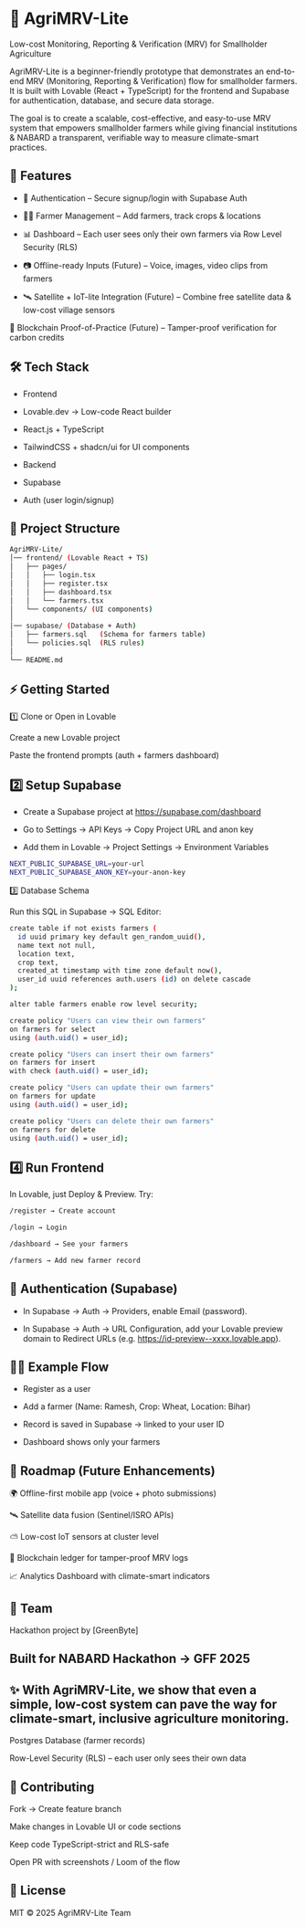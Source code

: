 # 🌱 AgriMRV-Lite

Low-cost Monitoring, Reporting & Verification (MRV) for Smallholder Agriculture

AgriMRV-Lite is a beginner-friendly prototype that demonstrates an end-to-end MRV (Monitoring, Reporting & Verification) flow for smallholder farmers.
It is built with Lovable (React + TypeScript) for the frontend and Supabase for authentication, database, and secure data storage.

The goal is to create a scalable, cost-effective, and easy-to-use MRV system that empowers smallholder farmers while giving financial institutions & NABARD a transparent, verifiable way to measure climate-smart practices.

## 🚀 Features

- 🔐 Authentication – Secure signup/login with Supabase Auth

- 👨‍🌾 Farmer Management – Add farmers, track crops & locations

- 📊 Dashboard – Each user sees only their own farmers via Row Level Security (RLS)

- 📷 Offline-ready Inputs (Future) – Voice, images, video clips from farmers

- 🛰️ Satellite + IoT-lite Integration (Future) – Combine free satellite data & low-cost village sensors

🔗 Blockchain Proof-of-Practice (Future) – Tamper-proof verification for carbon credits

## 🛠️ Tech Stack
- Frontend

- Lovable.dev → Low-code React builder

- React.js + TypeScript

- TailwindCSS + shadcn/ui for UI components

- Backend

- Supabase

- Auth (user login/signup)


## 📂 Project Structure
```bash
AgriMRV-Lite/
│── frontend/ (Lovable React + TS)
│   ├── pages/
│   │   ├── login.tsx
│   │   ├── register.tsx
│   │   ├── dashboard.tsx
│   │   └── farmers.tsx
│   └── components/ (UI components)
│
│── supabase/ (Database + Auth)
│   ├── farmers.sql   (Schema for farmers table)
│   └── policies.sql  (RLS rules)
│
└── README.md
```
## ⚡ Getting Started
1️⃣ Clone or Open in Lovable

Create a new Lovable project

Paste the frontend prompts (auth + farmers dashboard)

## 2️⃣ Setup Supabase

- Create a Supabase project at https://supabase.com/dashboard

- Go to Settings → API Keys → Copy Project URL and anon key

- Add them in Lovable → Project Settings → Environment Variables
```bash
NEXT_PUBLIC_SUPABASE_URL=your-url
NEXT_PUBLIC_SUPABASE_ANON_KEY=your-anon-key
```
3️⃣ Database Schema

Run this SQL in Supabase → SQL Editor:
```bash
create table if not exists farmers (
  id uuid primary key default gen_random_uuid(),
  name text not null,
  location text,
  crop text,
  created_at timestamp with time zone default now(),
  user_id uuid references auth.users (id) on delete cascade
);

alter table farmers enable row level security;

create policy "Users can view their own farmers"
on farmers for select
using (auth.uid() = user_id);

create policy "Users can insert their own farmers"
on farmers for insert
with check (auth.uid() = user_id);

create policy "Users can update their own farmers"
on farmers for update
using (auth.uid() = user_id);

create policy "Users can delete their own farmers"
on farmers for delete
using (auth.uid() = user_id);
```
## 4️⃣ Run Frontend

In Lovable, just Deploy & Preview.
Try:
```bash
/register → Create account

/login → Login

/dashboard → See your farmers

/farmers → Add new farmer record
```
## 🔐 Authentication (Supabase)

- In Supabase → Auth → Providers, enable Email (password).

- In Supabase → Auth → URL Configuration, add your Lovable preview domain to Redirect URLs (e.g. https://id-preview--xxxx.lovable.app).
## 🧑‍💻 Example Flow

- Register as a user

- Add a farmer (Name: Ramesh, Crop: Wheat, Location: Bihar)

- Record is saved in Supabase → linked to your user ID

- Dashboard shows only your farmers

## 📌 Roadmap (Future Enhancements)

🌍 Offline-first mobile app (voice + photo submissions)

🛰️ Satellite data fusion (Sentinel/ISRO APIs)

⛅ Low-cost IoT sensors at cluster level

🔗 Blockchain ledger for tamper-proof MRV logs

📈 Analytics Dashboard with climate-smart indicators

## 🤝 Team

Hackathon project by [GreenByte]

## Built for NABARD Hackathon → GFF 2025

## ✨ With AgriMRV-Lite, we show that even a simple, low-cost system can pave the way for climate-smart, inclusive agriculture monitoring.
Postgres Database (farmer records)

Row-Level Security (RLS) – each user only sees their own data
## 🤝 Contributing

Fork → Create feature branch

Make changes in Lovable UI or code sections

Keep code TypeScript-strict and RLS-safe

Open PR with screenshots / Loom of the flow

## 📜 License

MIT © 2025 AgriMRV-Lite Team
